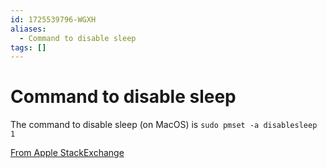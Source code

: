 ```yaml
---
id: 1725539796-WGXH
aliases:
  - Command to disable sleep
tags: []
---
```


# Command to disable sleep

The command to disable sleep (on MacOS) is `sudo pmset -a disablesleep 1`

[From Apple StackExchange](https://apple.stackexchange.com/questions/366128/listening-to-music-with-macbooks-lid-closed/366131#366131)

